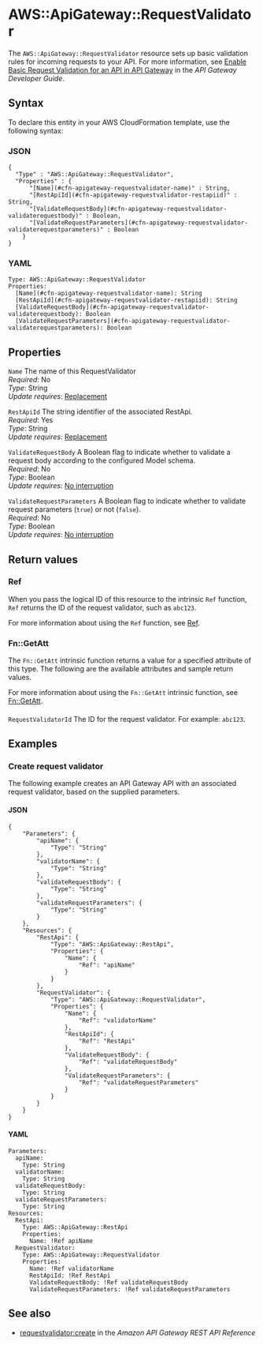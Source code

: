 # AWS::ApiGateway::RequestValidator<a name="aws-resource-apigateway-requestvalidator"></a>

The `AWS::ApiGateway::RequestValidator` resource sets up basic validation rules for incoming requests to your API\. For more information, see [Enable Basic Request Validation for an API in API Gateway](https://docs.aws.amazon.com/apigateway/latest/developerguide/api-gateway-method-request-validation.html) in the *API Gateway Developer Guide*\.

## Syntax<a name="aws-resource-apigateway-requestvalidator-syntax"></a>

To declare this entity in your AWS CloudFormation template, use the following syntax:

### JSON<a name="aws-resource-apigateway-requestvalidator-syntax.json"></a>

```
{
  "Type" : "AWS::ApiGateway::RequestValidator",
  "Properties" : {
      "[Name](#cfn-apigateway-requestvalidator-name)" : String,
      "[RestApiId](#cfn-apigateway-requestvalidator-restapiid)" : String,
      "[ValidateRequestBody](#cfn-apigateway-requestvalidator-validaterequestbody)" : Boolean,
      "[ValidateRequestParameters](#cfn-apigateway-requestvalidator-validaterequestparameters)" : Boolean
    }
}
```

### YAML<a name="aws-resource-apigateway-requestvalidator-syntax.yaml"></a>

```
Type: AWS::ApiGateway::RequestValidator
Properties: 
  [Name](#cfn-apigateway-requestvalidator-name): String
  [RestApiId](#cfn-apigateway-requestvalidator-restapiid): String
  [ValidateRequestBody](#cfn-apigateway-requestvalidator-validaterequestbody): Boolean
  [ValidateRequestParameters](#cfn-apigateway-requestvalidator-validaterequestparameters): Boolean
```

## Properties<a name="aws-resource-apigateway-requestvalidator-properties"></a>

`Name`  <a name="cfn-apigateway-requestvalidator-name"></a>
The name of this RequestValidator  
*Required*: No  
*Type*: String  
*Update requires*: [Replacement](https://docs.aws.amazon.com/AWSCloudFormation/latest/UserGuide/using-cfn-updating-stacks-update-behaviors.html#update-replacement)

`RestApiId`  <a name="cfn-apigateway-requestvalidator-restapiid"></a>
The string identifier of the associated RestApi\.  
*Required*: Yes  
*Type*: String  
*Update requires*: [Replacement](https://docs.aws.amazon.com/AWSCloudFormation/latest/UserGuide/using-cfn-updating-stacks-update-behaviors.html#update-replacement)

`ValidateRequestBody`  <a name="cfn-apigateway-requestvalidator-validaterequestbody"></a>
A Boolean flag to indicate whether to validate a request body according to the configured Model schema\.  
*Required*: No  
*Type*: Boolean  
*Update requires*: [No interruption](https://docs.aws.amazon.com/AWSCloudFormation/latest/UserGuide/using-cfn-updating-stacks-update-behaviors.html#update-no-interrupt)

`ValidateRequestParameters`  <a name="cfn-apigateway-requestvalidator-validaterequestparameters"></a>
A Boolean flag to indicate whether to validate request parameters \(`true`\) or not \(`false`\)\.  
*Required*: No  
*Type*: Boolean  
*Update requires*: [No interruption](https://docs.aws.amazon.com/AWSCloudFormation/latest/UserGuide/using-cfn-updating-stacks-update-behaviors.html#update-no-interrupt)

## Return values<a name="aws-resource-apigateway-requestvalidator-return-values"></a>

### Ref<a name="aws-resource-apigateway-requestvalidator-return-values-ref"></a>

When you pass the logical ID of this resource to the intrinsic `Ref` function, `Ref` returns the ID of the request validator, such as `abc123`\.

For more information about using the `Ref` function, see [Ref](https://docs.aws.amazon.com/AWSCloudFormation/latest/UserGuide/intrinsic-function-reference-ref.html)\.

### Fn::GetAtt<a name="aws-resource-apigateway-requestvalidator-return-values-fn--getatt"></a>

The `Fn::GetAtt` intrinsic function returns a value for a specified attribute of this type\. The following are the available attributes and sample return values\.

For more information about using the `Fn::GetAtt` intrinsic function, see [Fn::GetAtt](https://docs.aws.amazon.com/AWSCloudFormation/latest/UserGuide/intrinsic-function-reference-getatt.html)\.

#### <a name="aws-resource-apigateway-requestvalidator-return-values-fn--getatt-fn--getatt"></a>

`RequestValidatorId`  <a name="RequestValidatorId-fn::getatt"></a>
The ID for the request validator\. For example: `abc123`\.

## Examples<a name="aws-resource-apigateway-requestvalidator--examples"></a>



### Create request validator<a name="aws-resource-apigateway-requestvalidator--examples--Create_request_validator"></a>

The following example creates an API Gateway API with an associated request validator, based on the supplied parameters\.

#### JSON<a name="aws-resource-apigateway-requestvalidator--examples--Create_request_validator--json"></a>

```
{
    "Parameters": {
        "apiName": {
            "Type": "String"
        },
        "validatorName": {
            "Type": "String"
        },
        "validateRequestBody": {
            "Type": "String"
        },
        "validateRequestParameters": {
            "Type": "String"
        }
    },
    "Resources": {
        "RestApi": {
            "Type": "AWS::ApiGateway::RestApi",
            "Properties": {
                "Name": {
                    "Ref": "apiName"
                }
            }
        },
        "RequestValidator": {
            "Type": "AWS::ApiGateway::RequestValidator",
            "Properties": {
                "Name": {
                    "Ref": "validatorName"
                },
                "RestApiId": {
                    "Ref": "RestApi"
                },
                "ValidateRequestBody": {
                    "Ref": "validateRequestBody"
                },
                "ValidateRequestParameters": {
                    "Ref": "validateRequestParameters"
                }
            }
        }
    }
}
```

#### YAML<a name="aws-resource-apigateway-requestvalidator--examples--Create_request_validator--yaml"></a>

```
Parameters:
  apiName:
    Type: String
  validatorName:
    Type: String
  validateRequestBody:
    Type: String
  validateRequestParameters:
    Type: String
Resources:
  RestApi:
    Type: AWS::ApiGateway::RestApi
    Properties:
      Name: !Ref apiName
  RequestValidator:
    Type: AWS::ApiGateway::RequestValidator
    Properties:
      Name: !Ref validatorName
      RestApiId: !Ref RestApi
      ValidateRequestBody: !Ref validateRequestBody
      ValidateRequestParameters: !Ref validateRequestParameters
```

## See also<a name="aws-resource-apigateway-requestvalidator--seealso"></a>
+ [requestvalidator:create](https://docs.aws.amazon.com/apigateway/latest/api/API_CreateRequestValidator.html) in the *Amazon API Gateway REST API Reference*

